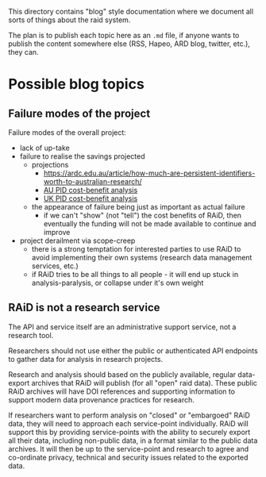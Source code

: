This directory contains "blog" style documentation where we document all sorts
of things about the raid system.

The plan is to publish each topic here as an `.md` file, if anyone wants to
publish the content somewhere else (RSS, Hapeo, ARD blog, twitter, etc.), they
can.


# Possible blog topics


## Failure modes of the project

Failure modes of the overall project:
* lack of up-take
* failure to realise the savings projected 
  * projections
    * https://ardc.edu.au/article/how-much-are-persistent-identifiers-worth-to-australian-research/
    * [AU PID cost-benefit analysis](https://zenodo.org/record/7100578)
    * [UK PID cost-benefit analysis](https://doi.org/10.5281/zenodo.7356219)
  * the appearance of failure being just as important as actual failure
    * if we can't "show" (not "tell") the cost benefits of RAiD, then 
      eventually the funding will not be made available to continue and improve
* project derailment via scope-creep
  * there is a strong temptation for interested parties to use RAiD to avoid 
  implementing their own systems (research data management services, etc.)
  * if RAiD tries to be all things to all people - it will end up stuck in 
    analysis-paralysis, or collapse under it's own weight


## RAiD is not a research service

The API and service itself are an administrative support service, not a 
research tool.

Researchers should not use either the public or authenticated API endpoints to 
gather data for analysis in research projects.

Research and analysis should based on the publicly available, regular 
data-export archives that RAiD will publish (for all "open" raid data).
These public RAiD archives will have DOI references and supporting 
information to support modern data provenance practices for research.

If researchers want to perform analysis on "closed" or "embargoed" RAiD data,
they will need to approach each service-point individually.  RAiD will support
this by providing service-points with the ability to securely export all their 
data, including non-public data, in a format similar to the public data 
archives.  It will then be up to the service-point and research to agree and
co-ordinate privacy, technical and security issues related to the exported data.

